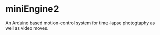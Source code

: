 miniEngine2
===========

An Arduino based motion-control system for time-lapse photogtaphy as well as video moves.
